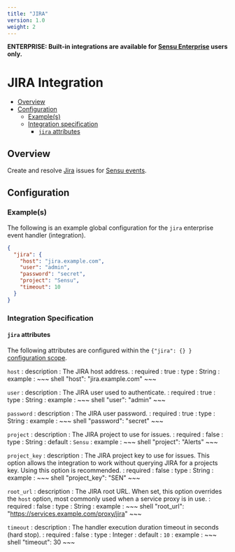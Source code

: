 ```yaml
---
title: "JIRA"
version: 1.0
weight: 2
---
```


**ENTERPRISE: Built-in integrations are available for [Sensu Enterprise][1]
users only.**

# JIRA Integration

- [Overview](#overview)
- [Configuration](#configuration)
  - [Example(s)](#examples)
  - [Integration specification](#integration-specification)
    - [`jira` attributes](#jira-attributes)

## Overview

Create and resolve [Jira][2] issues for [Sensu events][3].

## Configuration

### Example(s)

The following is an example global configuration for the `jira` enterprise
event handler (integration).

~~~ json
{
  "jira": {
    "host": "jira.example.com",
    "user": "admin",
    "password": "secret",
    "project": "Sensu",
    "timeout": 10
  }
}
~~~

### Integration Specification

#### `jira` attributes

The following attributes are configured within the `{"jira": {} }`
[configuration scope][4].

`host`
: description
  : The JIRA host address.
: required
  : true
: type
  : String
: example
  : ~~~ shell
    "host": "jira.example.com"
    ~~~

`user`
: description
  : The JIRA user used to authenticate.
: required
  : true
: type
  : String
: example
  : ~~~ shell
    "user": "admin"
    ~~~

`password`
: description
  : The JIRA user password.
: required
  : true
: type
  : String
: example
  : ~~~ shell
    "password": "secret"
    ~~~

`project`
: description
  : The JIRA project to use for issues.
: required
  : false
: type
  : String
: default
  : `Sensu`
: example
  : ~~~ shell
    "project": "Alerts"
    ~~~

`project_key`
: description
  : The JIRA project key to use for issues. This option allows the
  integration to work without querying JIRA for a projects key. Using
  this option is recommended.
: required
  : false
: type
  : String
: example
  : ~~~ shell
    "project_key": "SEN"
    ~~~

`root_url`
: description
  : The JIRA root URL. When set, this option overrides the `host`
  option, most commonly used when a service proxy is in use.
: required
  : false
: type
  : String
: example
  : ~~~ shell
    "root_url": "https://services.example.com/proxy/jira"
    ~~~

`timeout`
: description
  : The handler execution duration timeout in seconds (hard stop).
: required
  : false
: type
  : Integer
: default
  : `10`
: example
  : ~~~ shell
    "timeout": 30
    ~~~

[?]:  #
[1]:  /enterprise
[2]:  https://www.atlassian.com/software/jira
[3]:  ../../reference/events.html
[4]:  ../../reference/configuration.html#configuration-scopes
